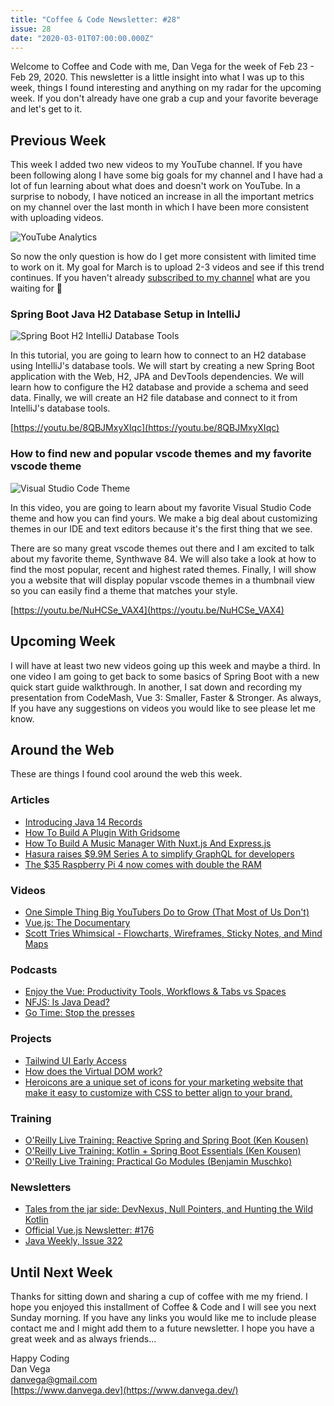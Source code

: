 ```yaml
---
title: "Coffee & Code Newsletter: #28"
issue: 28
date: "2020-03-01T07:00:00.000Z"
---
```


Welcome to Coffee and Code with me, Dan Vega for the week of Feb 23 - Feb 29, 2020. This newsletter is a little insight into what I was up to this week, things I found interesting and anything on my radar for the upcoming week. If you don't already have one grab a cup and your favorite beverage and let's get to it.

## Previous Week

This week I added two new videos to my YouTube channel. If you have been following along I have some big goals for my channel and I have had a lot of fun learning about what does and doesn't work on YouTube. In a surprise to nobody, I have noticed an increase in all the important metrics on my channel over the last month in which I have been more consistent with uploading videos.

![YouTube Analytics](/images/newsletter/2020/03/01/youtube_analytics.png)

So now the only question is how do I get more consistent with limited time to work on it. My goal for March is to upload 2-3 videos and see if this trend continues. If you haven't already [subscribed to my channel](https://www.youtube.com/danvega) what are you waiting for 🤔

### Spring Boot Java H2 Database Setup in IntelliJ

![Spring Boot H2 IntelliJ Database Tools](/images/newsletter/2020/03/01/spring-boot-h2-database-thumbnail.png)

In this tutorial, you are going to learn how to connect to an H2 database using IntelliJ's database tools. We will start by creating a new Spring Boot application with the Web, H2, JPA and DevTools dependencies. We will learn how to configure the H2 database and provide a schema and seed data. Finally, we will create an H2 file database and connect to it from IntelliJ's database tools.

[https://youtu.be/8QBJMxyXIqc](https://youtu.be/8QBJMxyXIqc)

### How to find new and popular vscode themes and my favorite vscode theme

![Visual Studio Code Theme](/images/newsletter/2020/03/01/favorite_vscode_theme.png)

In this video, you are going to learn about my favorite Visual Studio Code theme and how you can find yours. We make a big deal about customizing themes in our IDE and text editors because it's the first thing that we see.

There are so many great vscode themes out there and I am excited to talk about my favorite theme, Synthwave 84. We will also take a look at how to find the most popular, recent and highest rated themes. Finally, I will show you a website that will display popular vscode themes in a thumbnail view so you can easily find a theme that matches your style.

[https://youtu.be/NuHCSe_VAX4](https://youtu.be/NuHCSe_VAX4)

## Upcoming Week

I will have at least two new videos going up this week and maybe a third. In one video I am going to get back to some basics of Spring Boot with a new quick start guide walkthrough. In another, I sat down and recording my presentation from CodeMash, Vue 3: Smaller, Faster & Stronger. As always, If you have any suggestions on videos you would like to see please let me know.

## Around the Web

These are things I found cool around the web this week.

### Articles

- [Introducing Java 14 Records](https://dev.to/lemuelogbunude/introducing-java-14-records-3od3)
- [How To Build A Plugin With Gridsome](https://buttercms.com/blog/how-to-build-a-plugin-with-gridsome)
- [How To Build A Music Manager With Nuxt.js And Express.js](https://www.smashingmagazine.com/2020/02/music-manager-nuxtjs-expressjs/)
- [Hasura raises \$9.9M Series A to simplify GraphQL for developers](https://techcrunch.com/2020/02/26/hasura-raises-9-9m-series-a-to-simplify-graphql-for-developers/)
- [The \$35 Raspberry Pi 4 now comes with double the RAM](https://www.engadget.com/2020/02/27/35-raspberry-pi-4-double-ram-2-GB/)

### Videos

- [One Simple Thing Big YouTubers Do to Grow (That Most of Us Don't)](https://www.youtube.com/watch?v=6m3OdxgtKpI)
- [Vue.js: The Documentary](https://www.youtube.com/watch?v=OrxmtDw4pVI)
- [Scott Tries Whimsical - Flowcharts, Wireframes, Sticky Notes, and Mind Maps](https://www.youtube.com/watch?v=7dUTsi0Kxuw&t=0s)

### Podcasts

- [Enjoy the Vue: Productivity Tools, Workflows & Tabs vs Spaces](https://enjoythevue.io/episodes/5)
- [NFJS: Is Java Dead?](https://nofluffjuststuff.com/podcast/1/java_is_not_dead)
- [Go Time: Stop the presses](https://changelog.com/gotime/119)

### Projects

- [Tailwind UI Early Access](https://tailwindui.com/)
- [How does the Virtual DOM work?](https://codepen.io/sdras/full/RwwQapa)
- [Heroicons are a unique set of icons for your marketing website that make it easy to customize with CSS to better align to your brand.](https://www.heroicons.com/)

### Training

- [O'Reilly Live Training: Reactive Spring and Spring Boot (Ken Kousen)](https://learning.oreilly.com/live-training/courses/reactive-spring-and-spring-boot/0636920357261/)
- [O'Reilly Live Training: Kotlin + Spring Boot Essentials (Ken Kousen)](https://learning.oreilly.com/live-training/courses/kotlin-spring-boot-essentials/0636920370468/)
- [O'Reilly Live Training: Practical Go Modules (Benjamin Muschko)](https://learning.oreilly.com/live-training/courses/practical-go-modules/0636920365570/)

### Newsletters

- [Tales from the jar side: DevNexus, Null Pointers, and Hunting the Wild Kotlin](https://kenkousen.substack.com/p/tales-from-the-jar-side-devnexus)
- [Official Vue.js Newsletter: #176](https://news.vuejs.org/issues/176)
- [Java Weekly, Issue 322](https://www.baeldung.com/java-weekly-322)

## Until Next Week

Thanks for sitting down and sharing a cup of coffee with me my friend. I hope you enjoyed this installment of Coffee & Code and I will see you next Sunday morning. If you have any links you would like me to include please contact me and I might add them to a future newsletter. I hope you have a great week and as always friends...

Happy Coding<br/>
Dan Vega<br/>
danvega@gmail.com<br/>
[https://www.danvega.dev](https://www.danvega.dev/)<br/>
